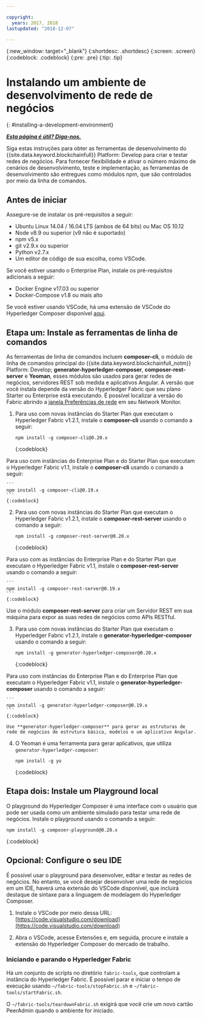 ```yaml
---

copyright:
  years: 2017, 2018
lastupdated: "2018-12-07"

---
```


{:new_window: target="_blank"}
{:shortdesc: .shortdesc}
{:screen: .screen}
{:codeblock: .codeblock}
{:pre: .pre}
{:tip: .tip}

# Instalando um ambiente de desenvolvimento de rede de negócios
{: #installing-a-development-environment}


***[Esta página é útil? Diga-nos.](https://www.surveygizmo.com/s3/4501493/IBM-Blockchain-Documentation)***


Siga estas instruções para obter as ferramentas de desenvolvimento do {{site.data.keyword.blockchainfull}} Platform: Develop para criar e testar redes de negócios. Para fornecer flexibilidade e ativar o número máximo de cenários de desenvolvimento, teste e implementação, as ferramentas de desenvolvimento são entregues como módulos npm, que são controlados por meio da linha de comandos.

## Antes de iniciar

Assegure-se de instalar os pré-requisitos a seguir:

- Ubuntu Linux 14.04 / 16.04 LTS (ambos de 64 bits) ou Mac OS 10.12
- Node v8.9 ou superior (v9 não é suportado)
- npm v5.x
- git v2.9.x ou superior
- Python v2.7.x
- Um editor de código de sua escolha, como VSCode.

Se você estiver usando o Enterprise Plan, instale os pré-requisitos adicionais a seguir:

- Docker Engine v17.03 ou superior
- Docker-Compose v1.8 ou mais alto

Se você estiver usando VSCode, há uma extensão de VSCode do Hyperledger Composer disponível [aqui](https://marketplace.visualstudio.com/items?itemName=HyperledgerComposer.composer-support-client).

## Etapa um: Instale as ferramentas de linha de comandos

As ferramentas de linha de comandos incluem **composer-cli**, o módulo de linha de comandos principal do {{site.data.keyword.blockchainfull_notm}} Platform: Develop; **generator-hyperledger-composer**, **composer-rest-server** e **Yeoman**, esses módulos são usados para gerar redes de negócios, servidores REST sob medida e aplicativos Angular. A versão que você instala depende da versão do Hyperledger Fabric que seu plano Starter ou Enterprise está executando. É possível localizar a versão do Fabric abrindo a [janela Preferências de rede](../v10_dashboard.html#network-preferences) em seu Network Monitor.

1. Para uso com novas instâncias do Starter Plan que executam o Hyperledger Fabric v1.2.1, instale o **composer-cli** usando o comando a seguir:

    ```
    npm install -g composer-cli@0.20.x
    ```
    {:codeblock}

  Para uso com instâncias do Enterprise Plan e do Starter Plan que executam o Hyperledger Fabric v1.1, instale o **composer-cli** usando o comando a seguir:

    ```
    npm install -g composer-cli@0.19.x
    ```
    {:codeblock}

2. Para uso com novas instâncias do Starter Plan que executam o Hyperledger Fabric v1.2.1, instale o **composer-rest-server** usando o comando a seguir:

    ```
    npm install -g composer-rest-server@0.20.x
    ```
    {:codeblock}

  Para uso com as instâncias do Enterprise Plan e do Starter Plan que executam o Hyperledger Fabric v1.1, instale o **composer-rest-server** usando o comando a seguir:

    ```
    npm install -g composer-rest-server@0.19.x
    ```
    {:codeblock}

 Use o módulo **composer-rest-server** para criar um Servidor REST em sua máquina para expor as suas redes de negócios como APIs RESTful.

3. Para uso com novas instâncias do Starter Plan que executam o Hyperledger Fabric v1.2.1, instale o **generator-hyperledger-composer** usando o comando a seguir:

    ```
    npm install -g generator-hyperledger-composer@0.20.x
    ```
    {:codeblock}

  Para uso com instâncias do Enterprise Plan e do Enterprise Plan que executam o Hyperledger Fabric v1.1, instale o **generator-hyperledger-composer** usando o comando a seguir:

    ```
    npm install -g generator-hyperledger-composer@0.19.x
    ```
    {:codeblock}

    Use **generator-hyperledger-composer** para gerar as estruturas de rede de negócios de estrutura básica, modelos e um aplicativo Angular.

4. O Yeoman é uma ferramenta para gerar aplicativos, que utiliza `generator-hyperledger-composer`:

    ```
    npm install -g yo
    ```
    {:codeblock}

## Etapa dois: Instale um Playground local

O playground do Hyperledger Composer é uma interface com o usuário que pode ser usada como um ambiente simulado para testar uma rede de negócios. Instale o playground usando o comando a seguir:

```
npm install -g composer-playground@0.20.x
```
{:codeblock}


## Opcional: Configure o seu IDE

É possível usar o playground para desenvolver, editar e testar as redes de negócios. No entanto, se você desejar desenvolver uma rede de negócios em um IDE, haverá uma extensão do VSCode disponível, que incluirá destaque de sintaxe para a linguagem de modelagem do Hyperledger Composer.

1. Instale o VSCode por meio dessa URL: [https://code.visualstudio.com/download](https://code.visualstudio.com/download)

2. Abra o VSCode, acesse Extensões e, em seguida, procure e instale a extensão do Hyperledger Composer do mercado de trabalho.


### Iniciando e parando o Hyperledger Fabric

Há um conjunto de scripts no diretório `fabric-tools`, que controlam a instância do Hyperledger Fabric. É possível parar e iniciar o tempo de execução usando `~/fabric-tools/stopFabric.sh` e `~/fabric-tools/startFabric.sh`.

O `~/fabric-tools/teardownFabric.sh` exigirá que você crie um novo cartão PeerAdmin quando o ambiente for iniciado.
